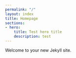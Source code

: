 ```yaml
---
permalink: "/"
layout: index
title: Homepage
sections:
- hero:
    title: Test hero title
    description: test
---
```


Welcome to your new Jekyll site.
